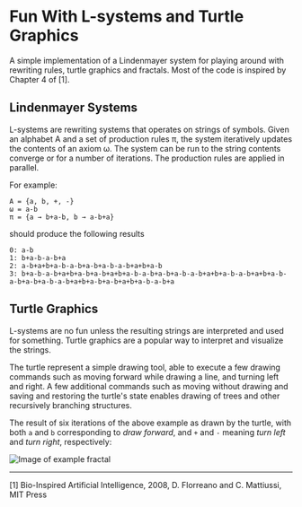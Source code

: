 Fun With L-systems and Turtle Graphics
======================================

A simple implementation of a Lindenmayer system for playing around with rewriting rules, turtle graphics and fractals.
Most of the code is inspired by Chapter 4 of [1].

Lindenmayer Systems
-------------------

L-systems are rewriting systems that operates on strings of symbols.
Given an alphabet A and a set of production rules π, the system iteratively updates the contents of an axiom ω.
The system can be run to the string contents converge or for a number of iterations.
The production rules are applied in parallel.

For example:

    A = {a, b, +, -}
    ω = a-b
    π = {a → b+a-b, b → a-b+a}
    
should produce the following results

    0: a-b
    1: b+a-b-a-b+a
    2: a-b+a+b+a-b-a-b+a-b+a-b-a-b+a+b+a-b
    3: b+a-b-a-b+a+b+a-b+a-b+a+b+a-b-a-b+a-b+a-b-a-b+a+b+a-b-a-b+a+b+a-b-a-b+a-b+a-b-a-b+a+b+a-b+a-b+a+b+a-b-a-b+a

Turtle Graphics
---------------

L-systems are no fun unless the resulting strings are interpreted and used for something.
Turtle graphics are a popular way to interpret and visualize the strings.

The turtle represent a simple drawing tool, able to execute a few drawing commands such as moving forward while drawing a line, and turning left and right.
A few additional commands such as moving without drawing and saving and restoring the turtle's state enables drawing of trees and other recursively branching structures.

The result of six iterations of the above example as drawn by the turtle, with both `a` and `b` corresponding to *draw forward*, and `+` and `-` meaning *turn left* and *turn right*, respectively:

![Image of example fractal](https://github.com/kvalle/turtle/raw/master/imgs/example.png)

---

[1] Bio-Inspired Artificial Intelligence, 2008, D. Florreano and C. Mattiussi, MIT Press

